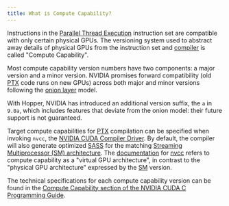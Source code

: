 ```yaml
---
title: What is Compute Capability?
---
```


Instructions in the
[Parallel Thread Execution](/gpu-glossary/device-software/parallel-thread-execution)
instruction set are compatible with only certain physical GPUs. The versioning
system used to abstract away details of physical GPUs from the instruction set
and [compiler](/gpu-glossary/host-software/nvcc) is called "Compute Capability".

Most compute capability version numbers have two components: a major version and
a minor version. NVIDIA promises forward compatibility (old
[PTX](/gpu-glossary/device-software/parallel-thread-execution) code runs on new
GPUs) across both major and minor versions following the
[onion layer](https://docs.nvidia.com/cuda/parallel-thread-execution/#ptx-module-directives-target)
model.

With Hopper, NVIDIA has introduced an additional version suffix, the `a` in
`9.0a`, which includes features that deviate from the onion model: their future
support is not guaranteed.

Target compute capabilities for
[PTX](/gpu-glossary/device-software/parallel-thread-execution) compilation can
be specified when invoking `nvcc`, the
[NVIDIA CUDA Compiler Driver](/gpu-glossary/host-software/nvcc). By default, the
compiler will also generate optimized
[SASS](/gpu-glossary/device-software/streaming-assembler) for the matching
[Streaming Multiprocessor (SM) architecture](/gpu-glossary/device-hardware/streaming-multiprocessor-architecture).
The
[documentation](https://docs.nvidia.com/cuda/cuda-compiler-driver-nvcc/index.html#virtual-architectures)
for [nvcc](/gpu-glossary/host-software/nvcc) refers to compute capability as a
"virtual GPU architecture", in contrast to the "physical GPU architecture"
expressed by the [SM](/gpu-glossary/device-hardware/streaming-multiprocessor)
version.

The technical specifications for each compute capability version can be found in
the
[Compute Capability section of the NVIDIA CUDA C Programming Guide](https://docs.nvidia.com/cuda/cuda-c-programming-guide/index.html?highlight=compute%2520capability#compute-capabilities).
